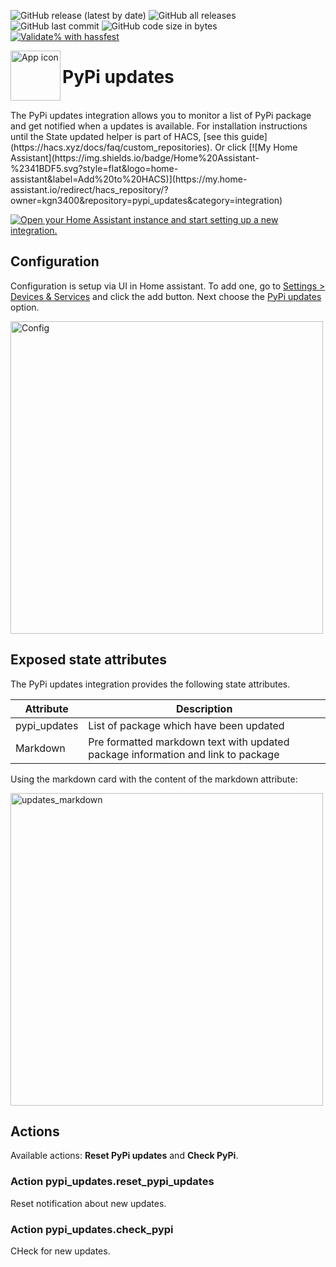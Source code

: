 <!-- markdownlint-disable MD041 -->
![GitHub release (latest by date)](https://img.shields.io/github/v/release/kgn3400/pypi_updates)
![GitHub all releases](https://img.shields.io/github/downloads/kgn3400/pypi_updates/total)
![GitHub last commit](https://img.shields.io/github/last-commit/kgn3400/pypi_updates)
![GitHub code size in bytes](https://img.shields.io/github/languages/code-size/kgn3400/pypi_updates)
[![Validate% with hassfest](https://github.com/kgn3400/pypi_updates/workflows/Validate%20with%20hassfest/badge.svg)](https://github.com/kgn3400/pypi_updates/actions/workflows/hassfest-validate.yaml)

<img align="left" width="80" height="80" src="https://kgn3400.github.io/pypi_updates/assets/icon.png" alt="App icon">

# PyPi updates

<br/>
The PyPi updates integration allows you to monitor a list of PyPi package and get notified when a updates is available.
For installation instructions until the State updated helper is part of HACS, [see this guide](https://hacs.xyz/docs/faq/custom_repositories).
Or click
[![My Home Assistant](https://img.shields.io/badge/Home%20Assistant-%2341BDF5.svg?style=flat&logo=home-assistant&label=Add%20to%20HACS)](https://my.home-assistant.io/redirect/hacs_repository/?owner=kgn3400&repository=pypi_updates&category=integration)

[![Open your Home Assistant instance and start setting up a new integration.](https://my.home-assistant.io/badges/config_flow_start.svg)](https://my.home-assistant.io/redirect/config_flow_start/?domain=pypi_updates)

## Configuration

Configuration is setup via UI in Home assistant. To add one, go to [Settings > Devices & Services](https://my.home-assistant.io/redirect/integrations) and click the add button. Next choose the [PyPi updates](https://my.home-assistant.io/redirect/config_flow_start?domain=pypi_updates) option.

<!-- <img src="images/config.png" width="500" height="auto" alt="Config"> -->
<img src="https://kgn3400.github.io/pypi_updates/assets/config.png" width="500" height="auto" alt="Config">
<br/>

## Exposed state attributes

The PyPi updates integration provides the following state attributes.

| Attribute     | Description                                                                      |
|---------------|----------------------------------------------------------------------------------|
| pypi_updates  | List of package which have been updated                                          |
| Markdown      | Pre formatted markdown text with updated package information and link to package |

Using the markdown card with the content of the markdown attribute:

<!-- <img src="images/updates_markdown.png" width="500" height="auto" alt="updates_markdown"> -->
<img src="https://kgn3400.github.io/pypi_updates/assets/updates_markdown.png" width="500" height="auto" alt="updates_markdown">
<br/>

## Actions

Available actions: __Reset PyPi updates__ and __Check PyPi__.

### Action pypi_updates.reset_pypi_updates

Reset notification about new updates.

### Action pypi_updates.check_pypi

CHeck for new updates.

